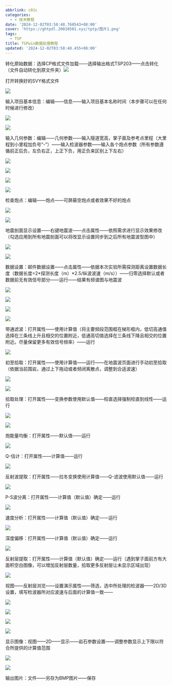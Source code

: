 ```yaml
---
abbrlink: c01c
categories:
  - - 技术教程
date: '2024-12-02T03:58:48.760543+08:00'
cover: 'https://ghtpdl.20010501.xyz/tptp/图片1.png'
tags:
  - TSP
title: TSPwin数据处理教程
updated: '2024-12-02T03:58:48.455+08:00'
---
```

转化原始数据：选择CP格式文件加载——选择输出格式TSP203——点击转化（文件自动转化到原文件夹）![](https://ghtpdl.20010501.xyz/tptp/图片1.png)



打开转换好的SVY格式文件

![](https://ghtpdl.20010501.xyz/tptp/图片2.png)



输入项目基本信息：编辑——信息——输入项目基本名称时间（本步骤可以在任何时候进行修改）

![](https://ghtpdl.20010501.xyz/tptp/图片3.png)

![](https://ghtpdl.20010501.xyz/tptp/图片4.png)



输入几何参数：编辑——几何参数——输入隧道宽高，掌子面及参考点里程（大里程到小里程加负号“-”）——输入检波器参数——输入各个炮点参数（所有参数遵循前正后负，左负右正，上正下负，用正负来区别上下左右）

![](https://ghtpdl.20010501.xyz/tptp/图片5.png)

![](https://ghtpdl.20010501.xyz/tptp/图片6.png)

![](https://ghtpdl.20010501.xyz/tptp/图片7.png)

![](https://ghtpdl.20010501.xyz/tptp/图片8.png)



检查炮点：编辑——炮点——可屏蔽空炮点或者效果不好的炮点

![](https://ghtpdl.20010501.xyz/tptp/图片9.png)

![](https://ghtpdl.20010501.xyz/tptp/图片10.png)



地震剖面显示设置——右键地震波——点击属性——依照需求进行显示效果修改（勾选应用到所有地震剖面可以将改显示设置同步到之后所有地震波型图中）

![](https://ghtpdl.20010501.xyz/tptp/图片11.png)

![](https://ghtpdl.20010501.xyz/tptp/图片12.png)

数据设置：邮件数据设置——点击属性——依据本次实验所需探测距离设置数据长度（数据长度=2*探测长度（m）*2.5/纵波波速（m/s））——归零选择默认或者数据前无有效信号部分——运行——结果有频谱图与地震波

![](https://ghtpdl.20010501.xyz/tptp/图片13.png)

![](https://ghtpdl.20010501.xyz/tptp/图片14.png)

![](https://ghtpdl.20010501.xyz/tptp/图片15.png)

![](https://ghtpdl.20010501.xyz/tptp/图片16.png)






带通滤波：打开属性——使用计算值（将主要频段范围框在梯形框内，低切高通值选择在三条线上升且相交的位置附近，低通高切值选择在三条线下降且相交的位置附近。尽量保留更多有效信号频率）——运行

![](https://ghtpdl.20010501.xyz/tptp/图片17.png)



初至拾取：打开属性——使用计算值——运行——在地震波页面进行手动初至拾取（依据当前围岩，通过上下拖动或者频闭离散点，调整到合适波速）

![](https://ghtpdl.20010501.xyz/tptp/图片18.png)

![](https://ghtpdl.20010501.xyz/tptp/图片19.png)



拾取处理：打开属性——变换参数使用默认值——校直选择强制校直到线性——运行

![](https://ghtpdl.20010501.xyz/tptp/图片20.png)

![](https://ghtpdl.20010501.xyz/tptp/图片21.png)





炮能量均衡：打开属性——默认值——运行

![](https://ghtpdl.20010501.xyz/tptp/图片22.png)



Q-估计：打开属性——计算值——运行

![](https://ghtpdl.20010501.xyz/tptp/图片23.png)

反射波提取：打开属性——拉冬变换使用计算值——Q-滤波使用默认值——运行

![](https://ghtpdl.20010501.xyz/tptp/图片24.png)



P-S波分离：打开属性——计算值（默认值）确定——运行

![](https://ghtpdl.20010501.xyz/tptp/图片25.png)



速度分析：打开属性——计算值（默认值）确定——运行

![](https://ghtpdl.20010501.xyz/tptp/图片26.png)



深度偏移：打开属性——计算值（默认值）确定——运行

![](https://ghtpdl.20010501.xyz/tptp/图片27.png)



反射层提取：打开属性——计算值（默认值）确定——运行（遇到掌子面前方有大面积空白图像，可以增加反射层数量，拾取更多反射层让未显示区域出现）

![](https://ghtpdl.20010501.xyz/tptp/图片28.png)



视图——反射层浏览——设置演示属性——筛选，选中所处理的检波器——2D/3D设置，填写检波器所对应波速与后面的计算值一致——

![](https://ghtpdl.20010501.xyz/tptp/图片29.png)

![](https://ghtpdl.20010501.xyz/tptp/图片30.png)

![](https://ghtpdl.20010501.xyz/tptp/图片31.png)

![](https://ghtpdl.20010501.xyz/tptp/图片32.png)




显示图像：视图——2D——显示——岩石参数设置——调整参数显示上下限以符合所提供的计算值范围

![](https://ghtpdl.20010501.xyz/tptp/图片33.png)

![](https://ghtpdl.20010501.xyz/tptp/图片34.png)



输出图片：文件——另存为BMP图片——保存

